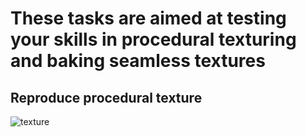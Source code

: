 # These tasks are aimed at testing your skills in procedural texturing and baking seamless textures
## Reproduce procedural texture 
![texture](/curriculum/reproduce/procedural_materials/material.png)

